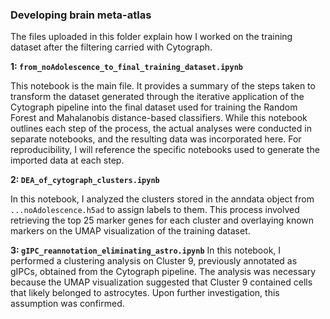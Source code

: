 ### Developing brain meta-atlas

The files uploaded in this folder explain how I worked on the training dataset after the filtering carried with Cytograph. 

**1: `from_noAdolescence_to_final_training_dataset.ipynb`**

This notebook is the main file. It provides a summary of the steps taken to transform the dataset generated through the iterative application of the Cytograph pipeline into the final dataset used for training the Random Forest and Mahalanobis distance-based classifiers. While this notebook outlines each step of the process, the actual analyses were conducted in separate notebooks, and the resulting data was incorporated here. For reproducibility, I will reference the specific notebooks used to generate the imported data at each step.

**2: `DEA_of_cytograph_clusters.ipynb`**

In this notebook, I analyzed the clusters stored in the anndata object from `...noAdolescence.h5ad` to assign labels to them. This process involved retrieving the top 25 marker genes for each cluster and overlaying known markers on the UMAP visualization of the training dataset.

**3: `gIPC_reannotation_eliminating_astro.ipynb`**
In this notebook, I performed a clustering analysis on Cluster 9, previously annotated as gIPCs, obtained from the Cytograph pipeline. The analysis was necessary because the UMAP visualization suggested that Cluster 9 contained cells that likely belonged to astrocytes. Upon further investigation, this assumption was confirmed.
